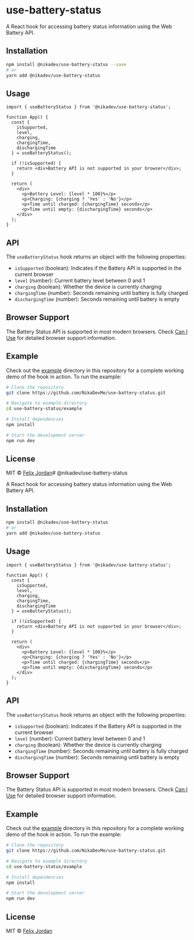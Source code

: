 # use-battery-status

A React hook for accessing battery status information using the Web Battery API.

## Installation

```bash
npm install @nikadev/use-battery-status --save
# or
yarn add @nikadev/use-battery-status
```

## Usage

```tsx
import { useBatteryStatus } from '@nikadev/use-battery-status';

function App() {
  const { 
    isSupported,
    level,
    charging,
    chargingTime,
    dischargingTime
  } = useBatteryStatus();

  if (!isSupported) {
    return <div>Battery API is not supported in your browser</div>;
  }

  return (
    <div>
      <p>Battery Level: {level * 100}%</p>
      <p>Charging: {charging ? 'Yes' : 'No'}</p>
      <p>Time until charged: {chargingTime} seconds</p>
      <p>Time until empty: {dischargingTime} seconds</p>
    </div>
  );
}
```

## API

The `useBatteryStatus` hook returns an object with the following properties:

- `isSupported` (boolean): Indicates if the Battery API is supported in the current browser
- `level` (number): Current battery level between 0 and 1
- `charging` (boolean): Whether the device is currently charging
- `chargingTime` (number): Seconds remaining until battery is fully charged
- `dischargingTime` (number): Seconds remaining until battery is empty

## Browser Support

The Battery Status API is supported in most modern browsers. Check [Can I Use](https://caniuse.com/battery-status) for detailed browser support information.

## Example

Check out the [example](./example) directory in this repository for a complete working demo of the hook in action. To run the example:

```bash
# Clone the repository
git clone https://github.com/NikaDevMe/use-battery-status.git

# Navigate to example directory
cd use-battery-status/example

# Install dependencies
npm install

# Start the development server
npm run dev
```

## License

MIT © [Felix Jordan](https://github.com/NikaDevMe)# @nikadev/use-battery-status

A React hook for accessing battery status information using the Web Battery API.

## Installation

```bash
npm install @nikadev/use-battery-status
# or
yarn add @nikadev/use-battery-status
```

## Usage

```tsx
import { useBatteryStatus } from '@nikadev/use-battery-status';

function App() {
  const { 
    isSupported,
    level,
    charging,
    chargingTime,
    dischargingTime
  } = useBatteryStatus();

  if (!isSupported) {
    return <div>Battery API is not supported in your browser</div>;
  }

  return (
    <div>
      <p>Battery Level: {level * 100}%</p>
      <p>Charging: {charging ? 'Yes' : 'No'}</p>
      <p>Time until charged: {chargingTime} seconds</p>
      <p>Time until empty: {dischargingTime} seconds</p>
    </div>
  );
}
```

## API

The `useBatteryStatus` hook returns an object with the following properties:

- `isSupported` (boolean): Indicates if the Battery API is supported in the current browser
- `level` (number): Current battery level between 0 and 1
- `charging` (boolean): Whether the device is currently charging
- `chargingTime` (number): Seconds remaining until battery is fully charged
- `dischargingTime` (number): Seconds remaining until battery is empty

## Browser Support

The Battery Status API is supported in most modern browsers. Check [Can I Use](https://caniuse.com/battery-status) for detailed browser support information.

## Example

Check out the [example](./example) directory in this repository for a complete working demo of the hook in action. To run the example:

```bash
# Clone the repository
git clone https://github.com/NikaDevMe/use-battery-status.git

# Navigate to example directory
cd use-battery-status/example

# Install dependencies
npm install

# Start the development server
npm run dev
```

## License

MIT © [Felix Jordan](https://github.com/NikaDevMe)